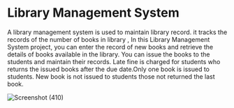 # Library Management System

<p>A library management system is used to maintain library record. it tracks the records of the number of books in library , In this Library Management System project, you can enter the record of new books and retrieve the details of books available in the library. You can issue the books to the students and maintain their records. Late fine is charged for students who returns the issued books after the due date.Only one book is issued to students. New book is not issued to students those not returned the last book.</p>

![Screenshot (410)](://user-images.githubusercontent.com/43209472/93245763-6557ad80-f7a9-11ea-84a2-0cffc151943https1.png)
